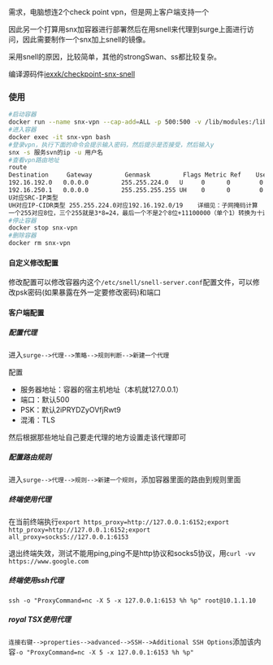 需求，电脑想连2个check point vpn，但是网上客户端支持一个

因此另一个打算用snx加容器进行部署然后在用snell来代理到surge上面进行访问，因此需要制作一个snx加上snell的镜像。

采用snell的原因，比较简单，其他的strongSwan、ss都比较复杂。

编译源码件[iexxk/checkpoint-snx-snell](https://github.com/iexxk/checkpoint-snx-snell)

### 使用

```bash
#启动容器
docker run --name snx-vpn --cap-add=ALL -p 500:500 -v /lib/modules:/lib/modules -d exxk/checkpoint-snx-snell:latest
#进入容器
docker exec -it snx-vpn bash
#登录vpn，执行下面的命令会提示输入密码，然后提示是否接受，然后输入y
snx -s 服务svn的ip -u 用户名
#查看vpn路由地址
route
Destination     Gateway         Genmask         Flags Metric Ref    Use Iface
192.16.192.0   0.0.0.0         255.255.224.0   U     0      0        0 tunsnx
192.16.250.1   0.0.0.0         255.255.255.255 UH    0      0        0 tunsnx
U对应SRC-IP类型
UH对应IP-CIDR类型 255.255.224.0对应192.16.192.0/19    详细见：子网掩码计算
一个255对应8位，三个255就是3*8=24，最后一个不是2个8位+11100000（单个1）转换为十进制就是224
#停止容器
docker stop snx-vpn
#删除容器
docker rm snx-vpn
```

#### 自定义修改配置

修改配置可以修改容器内这个`/etc/snell/snell-server.conf`配置文件，可以修改psk密码(如果暴露在外一定要修改密码)和端口

#### 客户端配置

##### 配置代理

进入`surge-->代理-->策略-->规则判断-->新建一个代理`

配置

* 服务器地址：容器的宿主机地址（本机就127.0.0.1）
* 端口：默认500
* PSK：默认2iPRYDZyOVfjRwt9
* 混淆：TLS

然后根据那些地址自己要走代理的地方设置走该代理即可

##### 配置路由规则

进入`surge-->代理-->规则-->新建一个规则`，添加容器里面的路由到规则里面

##### 终端使用代理

在当前终端执行`export https_proxy=http://127.0.0.1:6152;export http_proxy=http://127.0.0.1:6152;export all_proxy=socks5://127.0.0.1:6153`

退出终端失效，测试不能用ping,ping不是http协议和socks5协议，用`curl -vv https://www.google.com`

##### 终端使用ssh代理

`ssh -o "ProxyCommand=nc -X 5 -x 127.0.0.1:6153 %h %p" root@10.1.1.10`

##### royal TSX使用代理

`连接右键-->properties-->advanced-->SSH-->Additional SSH Options`添加该内容`-o "ProxyCommand=nc -X 5 -x 127.0.0.1:6153 %h %p"`
